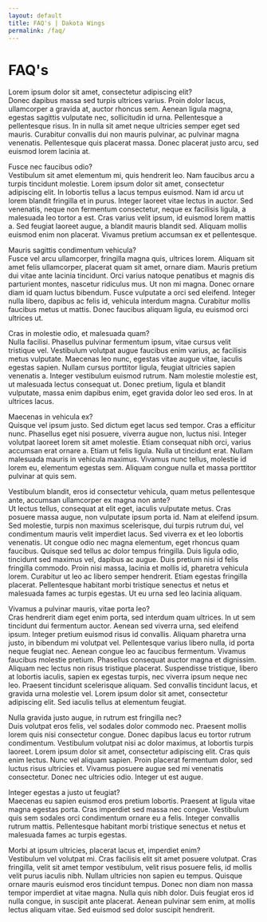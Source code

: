 ```yaml
---
layout: default
title: FAQ's | Dakota Wings
permalink: /faq/
---
```

<div class="page-text">

  <h1>FAQ's</h1>

  <p><span class="question">Lorem ipsum dolor sit amet, consectetur adipiscing elit?</span><br>
  Donec dapibus massa sed turpis ultrices varius. Proin dolor lacus, ullamcorper a gravida at, auctor rhoncus sem. Aenean ligula magna, egestas sagittis vulputate nec, sollicitudin id urna. Pellentesque a pellentesque risus. In in nulla sit amet neque ultricies semper eget sed mauris. Curabitur convallis dui non mauris pulvinar, ac pulvinar magna venenatis. Pellentesque quis placerat massa. Donec placerat justo arcu, sed euismod lorem lacinia at.</p>

  <p><span class="question">Fusce nec faucibus odio?</span><br>
  Vestibulum sit amet elementum mi, quis hendrerit leo. Nam faucibus arcu a turpis tincidunt molestie. Lorem ipsum dolor sit amet, consectetur adipiscing elit. In lobortis tellus a lacus tempus euismod. Nam id arcu ut lorem blandit fringilla et in purus. Integer laoreet vitae lectus in auctor. Sed venenatis, neque non fermentum consectetur, neque ex facilisis ligula, a malesuada leo tortor a est. Cras varius velit ipsum, id euismod lorem mattis a. Sed feugiat laoreet augue, a blandit mauris blandit sed. Aliquam mollis euismod enim non placerat. Vivamus pretium accumsan ex et pellentesque.</p>

  <p><span class="question">Mauris sagittis condimentum vehicula?</span><br>
  Fusce vel arcu ullamcorper, fringilla magna quis, ultrices lorem. Aliquam sit amet felis ullamcorper, placerat quam sit amet, ornare diam. Mauris pretium dui vitae ante lacinia tincidunt. Orci varius natoque penatibus et magnis dis parturient montes, nascetur ridiculus mus. Ut non mi magna. Donec ornare diam id quam luctus bibendum. Fusce vulputate a orci sed eleifend. Integer nulla libero, dapibus ac felis id, vehicula interdum magna. Curabitur mollis faucibus metus ut mattis. Donec faucibus aliquam ligula, eu euismod orci ultrices ut.</p>

  <p><span class="question">Cras in molestie odio, et malesuada quam?</span><br>
  Nulla facilisi. Phasellus pulvinar fermentum ipsum, vitae cursus velit tristique vel. Vestibulum volutpat augue faucibus enim varius, ac facilisis metus vulputate. Maecenas leo nunc, egestas vitae augue vitae, iaculis egestas sapien. Nullam cursus porttitor ligula, feugiat ultricies sapien venenatis a. Integer vestibulum euismod rutrum. Nam molestie molestie est, ut malesuada lectus consequat ut. Donec pretium, ligula et blandit vulputate, massa enim dapibus enim, eget gravida dolor leo sed eros. In at ultrices lacus.</p>

  <p><span class="question">Maecenas in vehicula ex?</span><br>
  Quisque vel ipsum justo. Sed dictum eget lacus sed tempor. Cras a efficitur nunc. Phasellus eget nisi posuere, viverra augue non, luctus nisi. Integer volutpat laoreet lorem sit amet molestie. Etiam consequat nibh orci, varius accumsan erat ornare a. Etiam ut felis ligula. Nulla ut tincidunt erat. Nullam malesuada mauris in vehicula maximus. Vivamus nunc tellus, molestie id lorem eu, elementum egestas sem. Aliquam congue nulla et massa porttitor pulvinar at quis sem.</p>

  <p><span class="question">Vestibulum blandit, eros id consectetur vehicula, quam metus pellentesque ante, accumsan ullamcorper ex magna non ante?</span><br>
  Ut lectus tellus, consequat at elit eget, iaculis vulputate metus. Cras posuere massa augue, non vulputate ipsum porta id. Nam at eleifend ipsum. Sed molestie, turpis non maximus scelerisque, dui turpis rutrum dui, vel condimentum mauris velit imperdiet lacus. Sed viverra ex et leo lobortis venenatis. Ut congue odio nec magna elementum, eget rhoncus quam faucibus. Quisque sed tellus ac dolor tempus fringilla. Duis ligula odio, tincidunt sed maximus vel, dapibus ac augue. Duis pretium nisi id felis fringilla commodo. Proin nisi massa, lacinia et mollis id, pharetra vehicula lorem. Curabitur ut leo ac libero semper hendrerit. Etiam egestas fringilla placerat. Pellentesque habitant morbi tristique senectus et netus et malesuada fames ac turpis egestas. Ut eu urna sed leo lacinia aliquam.</p>

  <p><span class="question">Vivamus a pulvinar mauris, vitae porta leo?</span><br>
  Cras hendrerit diam eget enim porta, sed interdum quam ultrices. In ut sem tincidunt dui fermentum auctor. Aenean sed viverra urna, sed eleifend ipsum. Integer pretium euismod risus id convallis. Aliquam pharetra urna justo, in bibendum mi volutpat vel. Pellentesque varius libero nulla, id porta neque feugiat nec. Aenean congue leo ac faucibus fermentum. Vivamus faucibus molestie pretium. Phasellus consequat auctor magna et dignissim. Aliquam nec lectus non risus tristique placerat. Suspendisse tristique, libero at lobortis iaculis, sapien ex egestas turpis, nec viverra ipsum neque nec leo. Praesent tincidunt scelerisque aliquam. Sed convallis tincidunt lacus, et gravida urna molestie vel. Lorem ipsum dolor sit amet, consectetur adipiscing elit. Sed iaculis tellus at elementum feugiat.</p>

  <p><span class="question">Nulla gravida justo augue, in rutrum est fringilla nec?</span><br>
  Duis volutpat eros felis, vel sodales dolor commodo nec. Praesent mollis lorem quis nisi consectetur congue. Donec dapibus lacus eu tortor rutrum condimentum. Vestibulum volutpat nisi ac dolor maximus, at lobortis turpis laoreet. Lorem ipsum dolor sit amet, consectetur adipiscing elit. Cras quis enim lectus. Nunc vel aliquam sapien. Proin placerat fermentum dolor, sed luctus risus ultricies et. Vivamus posuere augue sed mi venenatis consectetur. Donec nec ultricies odio. Integer ut est augue.</p>

  <p><span class="question">Integer egestas a justo ut feugiat?</span><br>
  Maecenas eu sapien euismod eros pretium lobortis. Praesent at ligula vitae magna egestas porta. Cras imperdiet sed massa nec congue. Vestibulum quis sem sodales orci condimentum ornare eu a felis. Integer convallis rutrum mattis. Pellentesque habitant morbi tristique senectus et netus et malesuada fames ac turpis egestas.</p>

  <p><span class="question">Morbi at ipsum ultricies, placerat lacus et, imperdiet enim?</span><br>
  Vestibulum vel volutpat mi. Cras facilisis elit sit amet posuere volutpat. Cras fringilla, velit sit amet tempor vestibulum, velit risus posuere felis, id mollis velit purus iaculis nibh. Nullam ultricies non sapien eu tempus. Quisque ornare mauris euismod eros tincidunt tempus. Donec non diam non massa tempor imperdiet at vitae magna. Nulla quis nibh dolor. Duis feugiat eros id nulla congue, in suscipit ante placerat. Aenean pulvinar sem enim, at mollis lectus aliquam vitae. Sed euismod sed dolor suscipit hendrerit.</p>

</div>
